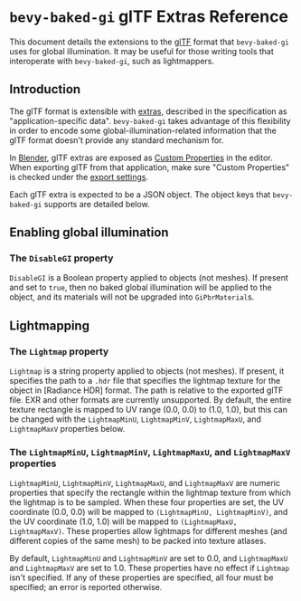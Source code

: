 # `bevy-baked-gi` glTF Extras Reference

This document details the extensions to the [glTF] format that `bevy-baked-gi` uses for global illumination. It may be useful for those writing tools that interoperate with `bevy-baked-gi`, such as lightmappers.

## Introduction

The glTF format is extensible with [extras], described in the specification as "application-specific data". `bevy-baked-gi` takes advantage of this flexibility in order to encode some global-illumination-related information that the glTF format doesn't provide any standard mechanism for.

In [Blender], glTF extras are exposed as [Custom Properties] in the editor. When exporting glTF from that application, make sure "Custom Properties" is checked under the [export settings].

Each glTF extra is expected to be a JSON object. The object keys that `bevy-baked-gi` supports are detailed below.

## Enabling global illumination

### The `DisableGI` property

`DisableGI` is a Boolean property applied to objects (not meshes). If present and set to `true`, then no baked global illumination will be applied to the object, and its materials will not be upgraded into `GiPbrMaterial`s.

## Lightmapping

### The `Lightmap` property

`Lightmap` is a string property applied to objects (not meshes). If present, it specifies the path to a `.hdr` file that specifies the lightmap texture for the object in [Radiance HDR] format. The path is relative to the exported glTF file. EXR and other formats are currently unsupported. By default, the entire texture rectangle is mapped to UV range (0.0, 0.0) to (1.0, 1.0), but this can be changed with the `LightmapMinU`, `LightmapMinV`, `LightmapMaxU`, and `LightmapMaxV` properties below.

### The `LightmapMinU`, `LightmapMinV`, `LightmapMaxU`, and `LightmapMaxV` properties

`LightmapMinU`, `LightmapMinV`, `LightmapMaxU`, and `LightmapMaxV` are numeric properties that specify the rectangle within the lightmap texture from which the lightmap is to be sampled. When these four properties are set, the UV coordinate (0.0, 0.0) will be mapped to `(LightmapMinU, LightmapMinV)`, and the UV coordinate (1.0, 1.0) will be mapped to `(LightmapMaxU, LightmapMaxV)`. These properties allow lightmaps for different meshes (and different copies of the same mesh) to be packed into texture atlases.

By default, `LightmapMinU` and `LightmapMinV` are set to 0.0, and `LightmapMaxU` and `LightmapMaxV` are set to 1.0. These properties have no effect if `Lightmap` isn't specified. If any of these properties are specified, all four must be specified; an error is reported otherwise.

[glTF]: https://www.khronos.org/gltf/

[Blender]: https://www.blender.org/

[Custom Properties]: https://docs.blender.org/manual/en/3.6/files/custom_properties.html

[export settings]: https://docs.blender.org/manual/en/2.80/addons/io_scene_gltf2.html#general-tab

[extras]: https://registry.khronos.org/glTF/specs/2.0/glTF-2.0.html#reference-extras
